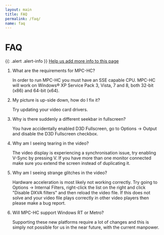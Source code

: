 ```yaml
---
layout: main
title: FAQ
permalink: /faq/
name: faq
---
```


FAQ
===

{{: .alert .alert-info }}
 [Help us add more info to this page](https://github.com/mpc-hc/mpc-hc.org)

1. What are the requirements for MPC-HC?

    In order to run MPC-HC you must have an SSE capable CPU. MPC-HC will work on
    Windows® XP Service Pack 3, Vista, 7 and 8, both 32-bit (x86) and 64-bit (x64).

2. My picture is up-side down, how do I fix it?

    Try updating your video card drivers.

3. Why is there suddenly a different seekbar in fullscreen?

    You have accidentally enabled D3D Fullscreen, go to Options -> Output
    and disable the D3D Fullscreen checkbox.

4. Why am I seeing tearing in the video?

    The video display is experiencing a synchronisation issue, try enabling V-Sync by pressing V.
    If you have more than one monitor connected make sure you extend the screen instead of duplicating it.

5. Why am I seeing strange glitches in the video?

    Hardware acceleration is most likely not working correctly.
    Try going to Options -> Internal Filters, right-click the list on the right
    and click "Disable DXVA filters" and then reload the video file.
    If this does not solve and your video file plays correctly in other
    video players then please make a bug report.

6. Will MPC-HC support Windows RT or Metro?

    Supporting these new platforms require a lot of changes and this is simply
    not possible for us in the near future, with the current manpower.
